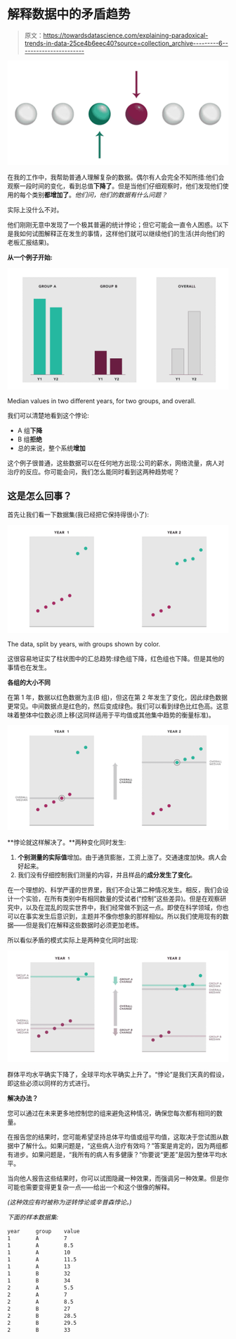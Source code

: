 # 解释数据中的矛盾趋势

> 原文：<https://towardsdatascience.com/explaining-paradoxical-trends-in-data-25ce4b6eec40?source=collection_archive---------6----------------------->

![](img/ca1233685dbcbf92e475a5ddbfcbd89c.png)

在我的工作中，我帮助普通人理解复杂的数据。偶尔有人会完全不知所措:他们会观察一段时间的变化，看到总值**下降了**。但是当他们仔细观察时，他们发现他们使用的每个类别**都增加了**。*他们问，他们的数据有什么问题？*

实际上没什么不对。

他们刚刚无意中发现了一个极其普遍的统计悖论；但它可能会一直令人困惑。以下是我如何试图解释正在发生的事情，这样他们就可以继续他们的生活(并向他们的老板汇报结果)。

**从一个例子开始:**

![](img/92ab2368dd195f1728f57c36cf7af2e6.png)

Median values in two different years, for two groups, and overall.

我们可以清楚地看到这个悖论:

*   A 组**下降**
*   B 组**拒绝**
*   总的来说，整个系统**增加**

这个例子很普通，这些数据可以在任何地方出现:公司的薪水，网络流量，病人对治疗的反应。你可能会问，我们怎么能同时看到这两种趋势呢？

## 这是怎么回事？

首先让我们看一下数据集(我已经把它保持得很小了):

![](img/576d81eb09df1935e02a91cd1c06098a.png)

The data, split by years, with groups shown by color.

这很容易地证实了柱状图中的汇总趋势:绿色组下降，红色组也下降。但是其他的事情也在发生。

**各组的大小不同**

在第 1 年，数据以红色数据为主(B 组)，但这在第 2 年发生了变化，因此绿色数据更常见。中间数据点是红色的，然后变成绿色。我们可以看到绿色比红色高。这意味着整体中位数必须上移(这同样适用于平均值或其他集中趋势的衡量标准)。

![](img/994c4d11c8385506ca1b0c5ce3436037.png)

**悖论就这样解决了。**两种变化同时发生:

1.  **个别测量的实际值**增加。由于通货膨胀，工资上涨了。交通速度加快。病人会好起来。
2.  我们没有仔细控制我们测量的内容，并且样品的**成分发生了变化**。

在一个理想的、科学严谨的世界里，我们不会让第二种情况发生。相反，我们会设计一个实验，在所有类别中有相同数量的受试者(“控制”这些差异)。但是在观察研究中，以及在混乱的现实世界中，我们经常做不到这一点。即使在科学领域，你也可以在事实发生后意识到，主题并不像你想象的那样相似。所以我们使用现有的数据——但是我们在解释这些数据时必须更加老练。

所以看似矛盾的模式实际上是两种变化同时出现:

![](img/3c73757ea5fe7d476bf76b8c3a6563d3.png)

群体平均水平确实下降了，全球平均水平确实上升了。“悖论”是我们天真的假设，即这些必须以同样的方式进行。

**解决办法？**

您可以通过在未来更多地控制您的组来避免这种情况，确保您每次都有相同的数量。

在报告您的结果时，您可能希望坚持总体平均值或组平均值，这取决于您试图从数据中了解什么。如果问题是，“这些病人治疗有效吗？”答案是肯定的，因为两组都有进步。如果问题是，“我所有的病人有多健康？”你要说“更差”是因为整体平均水平。

当向他人报告这些结果时，你可以试图隐藏一种效果，而强调另一种效果。但是你可能也需要变得更复杂一点——给出一个和这个很像的解释。

*(这种效应有时被称为逆转悖论或辛普森悖论。)*

*下面的样本数据集:*

```
year     group    value
1        A        7
1        A        8.5
1        A        10
1        A        11.5
1        A        13
1        B        32
1        B        34
2        A        5.5
2        A        7
2        A        8.5
2        B        27
2        B        28.5
2        B        29.5
2        B        33
```